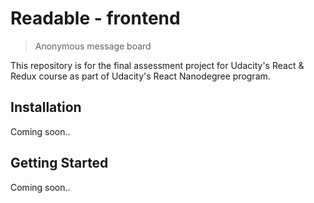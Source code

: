 # Readable - frontend
> Anonymous message board

This repository is for the final assessment project for Udacity's React & Redux course as part of Udacity's React Nanodegree program.

## Installation
Coming soon..

## Getting Started
Coming soon..
